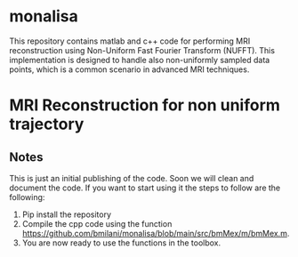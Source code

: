 # monalisa
This repository contains matlab and c++ code for performing MRI reconstruction using Non-Uniform Fast Fourier Transform (NUFFT). This implementation is designed to handle also non-uniformly sampled data points, which is a common scenario in advanced MRI techniques.

# MRI Reconstruction for non uniform trajectory

## Notes
This is just an initial publishing of the code. Soon we will clean and document the code. If you want to start using it the steps to follow are the following:
1) Pip install the repository
2) Compile the cpp code using the function https://github.com/bmilani/monalisa/blob/main/src/bmMex/m/bmMex.m.
3) You are now ready to use the functions in the toolbox. 


